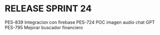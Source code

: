 # RELEASE SPRINT 24
PES-839 Integracion con firebase
PES-724 POC imagen audio chat GPT
PES-795 Mejorar buscador financiero